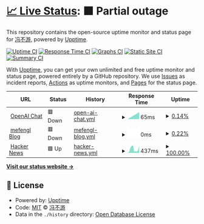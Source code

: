 # [📈 Live Status](https://mefengl.github.io/my-upptime): <!--live status--> **🟧 Partial outage**

This repository contains the open-source uptime monitor and status page for [冯不游](https://mefengl.github.io/my-upptime), powered by [Upptime](https://github.com/upptime/upptime).

[![Uptime CI](https://github.com/mefengl/my-upptime/workflows/Uptime%20CI/badge.svg)](https://github.com/mefengl/my-upptime/actions?query=workflow%3A%22Uptime+CI%22)
[![Response Time CI](https://github.com/mefengl/my-upptime/workflows/Response%20Time%20CI/badge.svg)](https://github.com/mefengl/my-upptime/actions?query=workflow%3A%22Response+Time+CI%22)
[![Graphs CI](https://github.com/mefengl/my-upptime/workflows/Graphs%20CI/badge.svg)](https://github.com/mefengl/my-upptime/actions?query=workflow%3A%22Graphs+CI%22)
[![Static Site CI](https://github.com/mefengl/my-upptime/workflows/Static%20Site%20CI/badge.svg)](https://github.com/mefengl/my-upptime/actions?query=workflow%3A%22Static+Site+CI%22)
[![Summary CI](https://github.com/mefengl/my-upptime/workflows/Summary%20CI/badge.svg)](https://github.com/mefengl/my-upptime/actions?query=workflow%3A%22Summary+CI%22)

With [Upptime](https://upptime.js.org), you can get your own unlimited and free uptime monitor and status page, powered entirely by a GitHub repository. We use [Issues](https://github.com/mefengl/my-upptime/issues) as incident reports, [Actions](https://github.com/mefengl/my-upptime/actions) as uptime monitors, and [Pages](https://mefengl.github.io/my-upptime) for the status page.

<!--start: status pages-->
<!-- This summary is generated by Upptime (https://github.com/upptime/upptime) -->
<!-- Do not edit this manually, your changes will be overwritten -->
<!-- prettier-ignore -->
| URL | Status | History | Response Time | Uptime |
| --- | ------ | ------- | ------------- | ------ |
| <img alt="" src="https://icons.duckduckgo.com/ip3/chat.openai.com.ico" height="13"> [OpenAI Chat](https://chat.openai.com/chat) | 🟥 Down | [open-ai-chat.yml](https://github.com/mefengl/my-upptime/commits/HEAD/history/open-ai-chat.yml) | <details><summary><img alt="Response time graph" src="./graphs/open-ai-chat/response-time-week.png" height="20"> 65ms</summary><br><a href="https://mefengl.github.io/my-upptime/history/open-ai-chat"><img alt="Response time 65" src="https://img.shields.io/endpoint?url=https%3A%2F%2Fraw.githubusercontent.com%2Fmefengl%2Fmy-upptime%2FHEAD%2Fapi%2Fopen-ai-chat%2Fresponse-time.json"></a><br><a href="https://mefengl.github.io/my-upptime/history/open-ai-chat"><img alt="24-hour response time 65" src="https://img.shields.io/endpoint?url=https%3A%2F%2Fraw.githubusercontent.com%2Fmefengl%2Fmy-upptime%2FHEAD%2Fapi%2Fopen-ai-chat%2Fresponse-time-day.json"></a><br><a href="https://mefengl.github.io/my-upptime/history/open-ai-chat"><img alt="7-day response time 65" src="https://img.shields.io/endpoint?url=https%3A%2F%2Fraw.githubusercontent.com%2Fmefengl%2Fmy-upptime%2FHEAD%2Fapi%2Fopen-ai-chat%2Fresponse-time-week.json"></a><br><a href="https://mefengl.github.io/my-upptime/history/open-ai-chat"><img alt="30-day response time 65" src="https://img.shields.io/endpoint?url=https%3A%2F%2Fraw.githubusercontent.com%2Fmefengl%2Fmy-upptime%2FHEAD%2Fapi%2Fopen-ai-chat%2Fresponse-time-month.json"></a><br><a href="https://mefengl.github.io/my-upptime/history/open-ai-chat"><img alt="1-year response time 65" src="https://img.shields.io/endpoint?url=https%3A%2F%2Fraw.githubusercontent.com%2Fmefengl%2Fmy-upptime%2FHEAD%2Fapi%2Fopen-ai-chat%2Fresponse-time-year.json"></a></details> | <details><summary><a href="https://mefengl.github.io/my-upptime/history/open-ai-chat">0.14%</a></summary><a href="https://mefengl.github.io/my-upptime/history/open-ai-chat"><img alt="All-time uptime 0.14%" src="https://img.shields.io/endpoint?url=https%3A%2F%2Fraw.githubusercontent.com%2Fmefengl%2Fmy-upptime%2FHEAD%2Fapi%2Fopen-ai-chat%2Fuptime.json"></a><br><a href="https://mefengl.github.io/my-upptime/history/open-ai-chat"><img alt="24-hour uptime 0.14%" src="https://img.shields.io/endpoint?url=https%3A%2F%2Fraw.githubusercontent.com%2Fmefengl%2Fmy-upptime%2FHEAD%2Fapi%2Fopen-ai-chat%2Fuptime-day.json"></a><br><a href="https://mefengl.github.io/my-upptime/history/open-ai-chat"><img alt="7-day uptime 0.14%" src="https://img.shields.io/endpoint?url=https%3A%2F%2Fraw.githubusercontent.com%2Fmefengl%2Fmy-upptime%2FHEAD%2Fapi%2Fopen-ai-chat%2Fuptime-week.json"></a><br><a href="https://mefengl.github.io/my-upptime/history/open-ai-chat"><img alt="30-day uptime 0.14%" src="https://img.shields.io/endpoint?url=https%3A%2F%2Fraw.githubusercontent.com%2Fmefengl%2Fmy-upptime%2FHEAD%2Fapi%2Fopen-ai-chat%2Fuptime-month.json"></a><br><a href="https://mefengl.github.io/my-upptime/history/open-ai-chat"><img alt="1-year uptime 0.14%" src="https://img.shields.io/endpoint?url=https%3A%2F%2Fraw.githubusercontent.com%2Fmefengl%2Fmy-upptime%2FHEAD%2Fapi%2Fopen-ai-chat%2Fuptime-year.json"></a></details>
| <img alt="" src="https://icons.duckduckgo.com/ip3/mefengl.me.ico" height="13"> [mefengl Blog](https://mefengl.me/blog) | 🟥 Down | [mefengl-blog.yml](https://github.com/mefengl/my-upptime/commits/HEAD/history/mefengl-blog.yml) | <details><summary><img alt="Response time graph" src="./graphs/mefengl-blog/response-time-week.png" height="20"> 0ms</summary><br><a href="https://mefengl.github.io/my-upptime/history/mefengl-blog"><img alt="Response time 0" src="https://img.shields.io/endpoint?url=https%3A%2F%2Fraw.githubusercontent.com%2Fmefengl%2Fmy-upptime%2FHEAD%2Fapi%2Fmefengl-blog%2Fresponse-time.json"></a><br><a href="https://mefengl.github.io/my-upptime/history/mefengl-blog"><img alt="24-hour response time 0" src="https://img.shields.io/endpoint?url=https%3A%2F%2Fraw.githubusercontent.com%2Fmefengl%2Fmy-upptime%2FHEAD%2Fapi%2Fmefengl-blog%2Fresponse-time-day.json"></a><br><a href="https://mefengl.github.io/my-upptime/history/mefengl-blog"><img alt="7-day response time 0" src="https://img.shields.io/endpoint?url=https%3A%2F%2Fraw.githubusercontent.com%2Fmefengl%2Fmy-upptime%2FHEAD%2Fapi%2Fmefengl-blog%2Fresponse-time-week.json"></a><br><a href="https://mefengl.github.io/my-upptime/history/mefengl-blog"><img alt="30-day response time 0" src="https://img.shields.io/endpoint?url=https%3A%2F%2Fraw.githubusercontent.com%2Fmefengl%2Fmy-upptime%2FHEAD%2Fapi%2Fmefengl-blog%2Fresponse-time-month.json"></a><br><a href="https://mefengl.github.io/my-upptime/history/mefengl-blog"><img alt="1-year response time 0" src="https://img.shields.io/endpoint?url=https%3A%2F%2Fraw.githubusercontent.com%2Fmefengl%2Fmy-upptime%2FHEAD%2Fapi%2Fmefengl-blog%2Fresponse-time-year.json"></a></details> | <details><summary><a href="https://mefengl.github.io/my-upptime/history/mefengl-blog">0.22%</a></summary><a href="https://mefengl.github.io/my-upptime/history/mefengl-blog"><img alt="All-time uptime 0.22%" src="https://img.shields.io/endpoint?url=https%3A%2F%2Fraw.githubusercontent.com%2Fmefengl%2Fmy-upptime%2FHEAD%2Fapi%2Fmefengl-blog%2Fuptime.json"></a><br><a href="https://mefengl.github.io/my-upptime/history/mefengl-blog"><img alt="24-hour uptime 0.22%" src="https://img.shields.io/endpoint?url=https%3A%2F%2Fraw.githubusercontent.com%2Fmefengl%2Fmy-upptime%2FHEAD%2Fapi%2Fmefengl-blog%2Fuptime-day.json"></a><br><a href="https://mefengl.github.io/my-upptime/history/mefengl-blog"><img alt="7-day uptime 0.22%" src="https://img.shields.io/endpoint?url=https%3A%2F%2Fraw.githubusercontent.com%2Fmefengl%2Fmy-upptime%2FHEAD%2Fapi%2Fmefengl-blog%2Fuptime-week.json"></a><br><a href="https://mefengl.github.io/my-upptime/history/mefengl-blog"><img alt="30-day uptime 0.22%" src="https://img.shields.io/endpoint?url=https%3A%2F%2Fraw.githubusercontent.com%2Fmefengl%2Fmy-upptime%2FHEAD%2Fapi%2Fmefengl-blog%2Fuptime-month.json"></a><br><a href="https://mefengl.github.io/my-upptime/history/mefengl-blog"><img alt="1-year uptime 0.22%" src="https://img.shields.io/endpoint?url=https%3A%2F%2Fraw.githubusercontent.com%2Fmefengl%2Fmy-upptime%2FHEAD%2Fapi%2Fmefengl-blog%2Fuptime-year.json"></a></details>
| <img alt="" src="https://icons.duckduckgo.com/ip3/news.ycombinator.com.ico" height="13"> [Hacker News](https://news.ycombinator.com) | 🟩 Up | [hacker-news.yml](https://github.com/mefengl/my-upptime/commits/HEAD/history/hacker-news.yml) | <details><summary><img alt="Response time graph" src="./graphs/hacker-news/response-time-week.png" height="20"> 437ms</summary><br><a href="https://mefengl.github.io/my-upptime/history/hacker-news"><img alt="Response time 437" src="https://img.shields.io/endpoint?url=https%3A%2F%2Fraw.githubusercontent.com%2Fmefengl%2Fmy-upptime%2FHEAD%2Fapi%2Fhacker-news%2Fresponse-time.json"></a><br><a href="https://mefengl.github.io/my-upptime/history/hacker-news"><img alt="24-hour response time 437" src="https://img.shields.io/endpoint?url=https%3A%2F%2Fraw.githubusercontent.com%2Fmefengl%2Fmy-upptime%2FHEAD%2Fapi%2Fhacker-news%2Fresponse-time-day.json"></a><br><a href="https://mefengl.github.io/my-upptime/history/hacker-news"><img alt="7-day response time 437" src="https://img.shields.io/endpoint?url=https%3A%2F%2Fraw.githubusercontent.com%2Fmefengl%2Fmy-upptime%2FHEAD%2Fapi%2Fhacker-news%2Fresponse-time-week.json"></a><br><a href="https://mefengl.github.io/my-upptime/history/hacker-news"><img alt="30-day response time 437" src="https://img.shields.io/endpoint?url=https%3A%2F%2Fraw.githubusercontent.com%2Fmefengl%2Fmy-upptime%2FHEAD%2Fapi%2Fhacker-news%2Fresponse-time-month.json"></a><br><a href="https://mefengl.github.io/my-upptime/history/hacker-news"><img alt="1-year response time 437" src="https://img.shields.io/endpoint?url=https%3A%2F%2Fraw.githubusercontent.com%2Fmefengl%2Fmy-upptime%2FHEAD%2Fapi%2Fhacker-news%2Fresponse-time-year.json"></a></details> | <details><summary><a href="https://mefengl.github.io/my-upptime/history/hacker-news">100.00%</a></summary><a href="https://mefengl.github.io/my-upptime/history/hacker-news"><img alt="All-time uptime 100.00%" src="https://img.shields.io/endpoint?url=https%3A%2F%2Fraw.githubusercontent.com%2Fmefengl%2Fmy-upptime%2FHEAD%2Fapi%2Fhacker-news%2Fuptime.json"></a><br><a href="https://mefengl.github.io/my-upptime/history/hacker-news"><img alt="24-hour uptime 100.00%" src="https://img.shields.io/endpoint?url=https%3A%2F%2Fraw.githubusercontent.com%2Fmefengl%2Fmy-upptime%2FHEAD%2Fapi%2Fhacker-news%2Fuptime-day.json"></a><br><a href="https://mefengl.github.io/my-upptime/history/hacker-news"><img alt="7-day uptime 100.00%" src="https://img.shields.io/endpoint?url=https%3A%2F%2Fraw.githubusercontent.com%2Fmefengl%2Fmy-upptime%2FHEAD%2Fapi%2Fhacker-news%2Fuptime-week.json"></a><br><a href="https://mefengl.github.io/my-upptime/history/hacker-news"><img alt="30-day uptime 100.00%" src="https://img.shields.io/endpoint?url=https%3A%2F%2Fraw.githubusercontent.com%2Fmefengl%2Fmy-upptime%2FHEAD%2Fapi%2Fhacker-news%2Fuptime-month.json"></a><br><a href="https://mefengl.github.io/my-upptime/history/hacker-news"><img alt="1-year uptime 100.00%" src="https://img.shields.io/endpoint?url=https%3A%2F%2Fraw.githubusercontent.com%2Fmefengl%2Fmy-upptime%2FHEAD%2Fapi%2Fhacker-news%2Fuptime-year.json"></a></details>

<!--end: status pages-->

[**Visit our status website →**](https://mefengl.github.io/my-upptime)

## 📄 License

- Powered by: [Upptime](https://github.com/upptime/upptime)
- Code: [MIT](./LICENSE) © [冯不游](https://mefengl.github.io/my-upptime)
- Data in the `./history` directory: [Open Database License](https://opendatacommons.org/licenses/odbl/1-0/)
